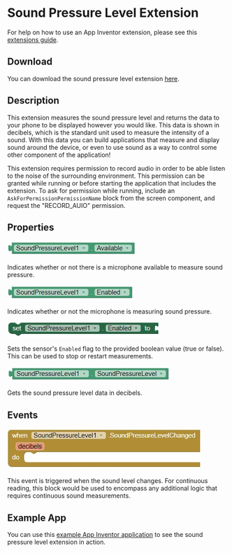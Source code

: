 # **Sound Pressure Level Extension**

For help on how to use an App Inventor extension, please see this [extensions guide](http://ai2.appinventor.mit.edu/reference/other/extensions.html).

## Download
You can download the sound pressure level extension [here](https://gldias.github.io/extensions/SoundPressureLevel/SoundPressureLevel.aix).

## Description
This extension measures the sound pressure level and returns the data to your phone to be displayed however you would like. This data is shown in decibels, which is the standard unit used to measure the intensity of a sound. With this data you can build applications that measure and display sound around the device, or even to use sound as a way to control some other component of the application!

This extension requires permission to record audio in order to be able listen to the noise of the surrounding environment. This permission can be granted while running or before starting the application that includes the extension. To ask for permission while running, include an `AskForPermissionPermissionName` block from the screen component, and request the "RECORD_AUIO" permission.

## Properties
![Is Sound Pressure Available Block](SPLBlocksImages/splAvailable.JPG)

Indicates whether or not there is a microphone available to measure sound pressure.

![Is Sound Pressure Enabled Block](SPLBlocksImages/splEnabled.JPG)

Indicates whether or not the microphone is measuring sound pressure.

![Set Sound Pressure Enabled Block](SPLBlocksImages/setSPLEnabled.JPG)

Sets the sensor's `Enabled` flag to the provided boolean value (true or false). This can be used to stop or restart measurements.

![Get Sound Pressure Level Block](SPLBlocksImages/splData.JPG)

Gets the sound pressure level data in decibels.

## Events
![Sound Pressure Level Changed Block](SPLBlocksImages/splChanged.JPG)

This event is triggered when the sound level changes. For continuous reading, this block would be used to encompass any additional logic that requires continuous sound measurements.
## Example App

You can use this [example App Inventor application](https://gldias.github.io/extensions/SoundPressureLevel/SPL.aia) to see the sound pressure level extension in action.
